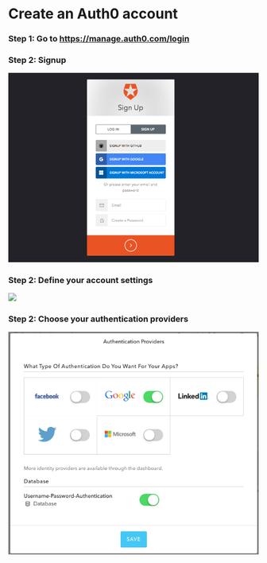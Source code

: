 # Create an Auth0 account

### Step 1: Go to https://manage.auth0.com/login
### Step 2: Signup
![](img/signup.png)
### Step 2: Define your account settings
![](img/accoubt-settings.png)
### Step 2: Choose your authentication providers
![](img/auth-providers.png)

